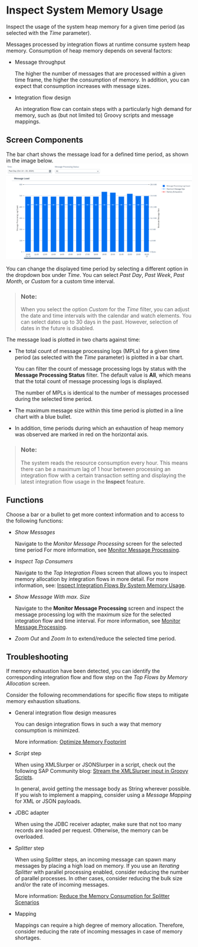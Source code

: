 <!-- loioe9617dd737384100b96194d37badbb80 -->

# Inspect System Memory Usage

Inspect the usage of the system heap memory for a given time period \(as selected with the *Time* parameter\).

Messages processed by integration flows at runtime consume system heap memory. Consumption of heap memory depends on several factors:

-   Message throughput

    The higher the number of messages that are processed within a given time frame, the higher the consumption of memory. In addition, you can expect that consumption increases with message sizes.

-   Integration flow design

    An integration flow can contain steps with a particularly high demand for memory, such as \(but not limited to\) Groovy scripts and message mappings.




<a name="loioe9617dd737384100b96194d37badbb80__section_n2t_cp2_2cc"/>

## Screen Components

The bar chart shows the message load for a defined time period, as shown in the image below.![](images/Inspect_Memory_Usage_21a01f3.png)

You can change the displayed time period by selecting a different option in the dropdown box under *Time*. You can select *Past Day*, *Past Week*, *Past Month*, or *Custom* for a custom time interval.

> ### Note:  
> When you select the option *Custom* for the *Time* filter, you can adjust the date and time intervals with the calendar and watch elements. You can select dates up to 30 days in the past. However, selection of dates in the future is disabled.

The message load is plotted in two charts against time:

-   The total count of message processing logs \(MPLs\) for a given time period \(as selected with the *Time* parameter\) is plotted in a bar chart.

    You can filter the count of message processing logs by status with the **Message Processing Status** filter. The default value is **All**, which means that the total count of message processing logs is displayed.

    The number of MPLs is identical to the number of messages processed during the selected time period.

-   The maximum message size within this time period is plotted in a line chart with a blue bullet.

-   In addition, time periods during which an exhaustion of heap memory was observed are marked in red on the horizontal axis.


> ### Note:  
> The system reads the resource consumption every hour. This means there can be a maximum lag of 1 hour between processing an integration flow with a certain transaction setting and displaying the latest integration flow usage in the **Inspect** feature.



<a name="loioe9617dd737384100b96194d37badbb80__section_fp1_2q2_2cc"/>

## Functions

Choose a bar or a bullet to get more context information and to access to the following functions:

-   *Show Messages*

    Navigate to the *Monitor Message Processing* screen for the selected time period For more information, see [Monitor Message Processing](monitor-message-processing-314df3f.md).

-   *Inspect Top Consumers*

    Navigate to the *Top Integration Flows* screen that allows you to inspect memory allocation by integration flows in more detail. For more information, see: [Inspect Integration Flows By System Memory Usage](inspect-integration-flows-by-system-memory-usage-2a2e1f2.md).

-   *Show Message With max. Size*

    Navigate to the **Monitor Message Processing** screen and inspect the message processing log with the maximum size for the selected integration flow and time interval. For more information, see [Monitor Message Processing](monitor-message-processing-314df3f.md).

-   *Zoom Out* and *Zoom In* to extend/reduce the selected time period. 




<a name="loioe9617dd737384100b96194d37badbb80__section_vgy_pw5_ywb"/>

## Troubleshooting

If memory exhaustion have been detected, you can identify the corresponding integration flow and flow step on the *Top Flows by Memory Allocation* screen.

Consider the following recommendations for specific flow steps to mitigate memory exhaustion situations.

-   General integration flow design measures

    You can design integration flows in such a way that memory consumption is minimized.

    More information: [Optimize Memory Footprint](optimize-memory-footprint-dc24074.md)

-   *Script* step

    When using XMLSlurper or JSONSlurper in a script, check out the following SAP Community blog: [Stream the XMLSlurper input in Groovy Scripts](https://blogs.sap.com/2017/06/20/stream-the-xmlslurper-input-in-groovy-scripts/).

    In general, avoid getting the message body as String wherever possible. If you wish to implement a mapping, consider using a *Message Mapping* for XML or JSON payloads.

-   JDBC adapter

    When using the JDBC receiver adapter, make sure that not too many records are loaded per request. Otherwise, the memory can be overloaded.

-   *Splitter* step

    When using Splitter steps, an incoming message can spawn many messages by placing a high load on memory. If you use an *Iterating Splitter* with parallel processing enabled, consider reducing the number of parallel processes. In other cases, consider reducing the bulk size and/or the rate of incoming messages.

    More information: [Reduce the Memory Consumption for Splitter Scenarios](reduce-the-memory-consumption-for-splitter-scenarios-de974b8.md)

-   Mapping

    Mappings can require a high degree of memory allocation. Therefore, consider reducing the rate of incoming messages in case of memory shortages.


